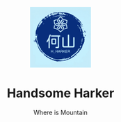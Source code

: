<link rel = "stylesheet" type= "text/css" href = "./style.css">


<p align = "center">
	<img class = "cover" width = "140" src="./logo.png" border-radius = "50%" />
	<h1 align = "center">Handsome Harker</h1>
	<p align= "center">Where is Mountain</p>
</p>

